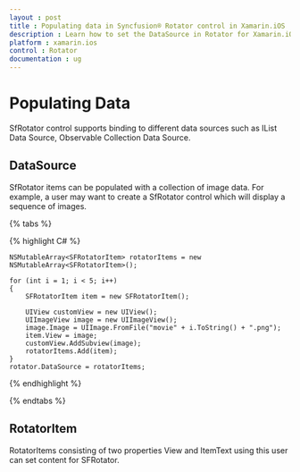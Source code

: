 ```yaml
---
layout : post
title : Populating data in Syncfusion® Rotator control in Xamarin.iOS
description : Learn how to set the DataSource in Rotator for Xamarin.iOS
platform : xamarin.ios
control : Rotator 
documentation : ug
---
```


# Populating Data

SfRotator control supports binding to different data sources such as IList Data Source, Observable Collection Data Source.

## DataSource

SfRotator items can be populated with a collection of image data. For example, a user may want to create a SfRotator control which will display a sequence of images.

{% tabs %}

{% highlight C# %}

	NSMutableArray<SFRotatorItem> rotatorItems = new NSMutableArray<SFRotatorItem>();

    for (int i = 1; i < 5; i++)
    {
        SFRotatorItem item = new SFRotatorItem();

        UIView customView = new UIView();
        UIImageView image = new UIImageView();
        image.Image = UIImage.FromFile("movie" + i.ToString() + ".png");
        item.View = image;
        customView.AddSubview(image);
        rotatorItems.Add(item);
    }
    rotator.DataSource = rotatorItems;
	
{% endhighlight %}

{% endtabs %}

## RotatorItem

RotatorItems consisting of two properties View and ItemText using this user can set content for SFRotator.
